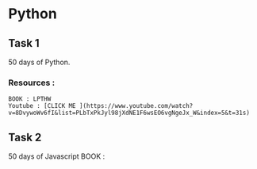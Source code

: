# Python
## Task 1 
  50 days of Python.
  ### Resources :
    BOOK : LPTHW
    Youtube : [CLICK ME ](https://www.youtube.com/watch?v=8DvywoWv6fI&list=PLbTxPkJyl98jXdNE1F6wsEO6vgNgeJx_W&index=5&t=31s)
## Task 2
  50 days of Javascript
    BOOK : 
    
